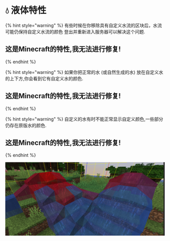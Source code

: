 # 💧 液体特性

{% hint style="warning" %}
有些时候在你移除具有自定义水流的区块后，水流可能仍保持自定义水流的颜色 登出并重新进入服务器可以解决这个问题.

## **这是Minecraft的特性,我无法进行修复!**
{% endhint %}

{% hint style="warning" %}
如果你把正常的水 \(或自然生成的水\) 放在自定义水的上下方,你会看到它有自定义水的颜色.

## **这是Minecraft的特性,我无法进行修复!**
{% endhint %}

{% hint style="warning" %}
自定义的水有时不能正常显示自定义颜色,一些部分仍存在原版水的颜色.

## **这是Minecraft的特性,我无法进行修复!**
{% endhint %}

![](../.gitbook/assets/immagine%20%2814%29%20%281%29%20%282%29%20%283%29%20%283%29%20%284%29%20%284%29%20%285%29%20%287%29%20%288%29%20%283%29%20%283%29.png)

